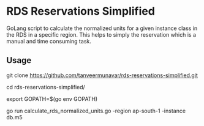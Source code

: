 # RDS Reservations Simplified

GoLang script to calculate the normalized units for a given instance class in the RDS in a specific region. This helps to simply the reservation which is a manual and time consuming task. 

## Usage 

git clone https://github.com/tanveermunavar/rds-reservations-simplified.git

cd rds-reservations-simplified/

export GOPATH=$(go env GOPATH)

go run calculate_rds_normalized_units.go -region ap-south-1 -instance db.m5


